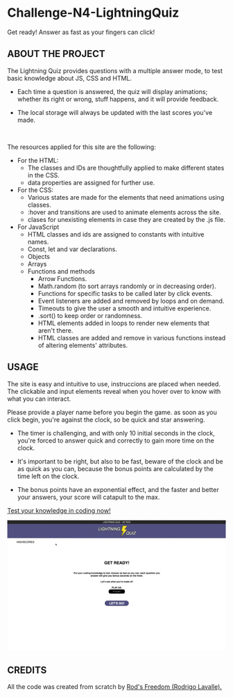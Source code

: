 # Challenge-N4-LightningQuiz
Get ready! Answer as fast as your fingers can click!

## **ABOUT THE PROJECT**

The Lightning Quiz provides questions with a multiple answer mode, to test basic knowledge about JS, CSS and HTML.

* Each time a question is answered, the quiz will display animations; whether its right or wrong, stuff happens, and it will provide feedback.

* The local storage will always be updated with the last scores you've made.

</br>

The resources applied for this site are the following:

* For the HTML:
    * The classes and IDs are thoughtfully applied to make different states in the CSS.
    * data properties are assigned for further use.
* For the CSS:
    * Various states are made for the elements that need animations using classes.
    * :hover and transitions are used to animate elements across the site.
    * clases for unexisting elements in case they are created by the .js file.
* For JavaScript
    * HTML classes and ids are assigned to constants with intuitive names. 
    * Const, let and var declarations.
    * Objects
    * Arrays
    * Functions and methods
        * Arrow Functions.
        * Math.random (to sort arrays randomly or in decreasing order).
        * Functions for specific tasks to be called later by click events.
        * Event listeners are added and removed by loops and on demand.
        * Timeouts to give the user a smooth and intuitive experience.
        * .sort() to keep order or randomness.
        * HTML elements added in loops to render new elements that aren't there.
        * HTML classes are added and remove in various functions instead of altering elements' attributes.
## **USAGE**

The site is easy and intuitive to use, instruccions are placed when needed. The clickable and input elements reveal when you hover over to know with what you can interact.

Please provide a player name before you begin the game.
as soon as you click begin, you're against the clock, so be quick and star answering.

* The timer is challenging, and with only 10 initial seconds in the clock, you're forced to answer quick and correctly to gain more time on the clock.

* It's important to be right, but also to be fast, beware of the clock and be as quick as you can, because the bonus points are calculated by the time left on the clock.

* The bonus points have an exponential effect, and the faster and better your answers, your score will catapult to the max.

[Test your knowledge in coding now!](https://rod-freedom.github.io/Challenge-N4-LightningQuiz/)

![Rod's Password Generator](./assets/Images/QuizPreview.GIF)

## **CREDITS**

All the code was created from scratch by [Rod's Freedom (Rodrigo Lavalle).](https://github.com/Rod-Freedom)
